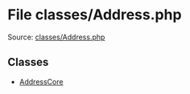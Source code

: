 File classes/Address.php
=========

Source: [classes/Address.php](https://github.com/PrestaShop/PrestaShop/blob/1.5.2.0/classes/Address.php)


Classes
-------

* [AddressCore](class.AddressCore.md)

